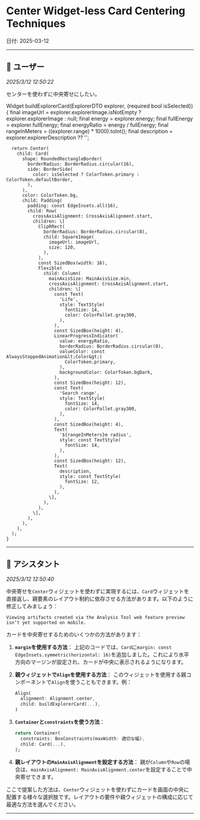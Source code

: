 # Center Widget-less Card Centering Techniques

日付: 2025-03-12

---

## 👤 ユーザー
*2025/3/12 12:50:22*

センターを使わずに中央寄せにしたい。

Widget buildExplorerCard(ExplorerDTO explorer, {required bool isSelected}) {
      final imageUrl =
          explorer.explorerImage.isNotEmpty ? explorer.explorerImage : null;
      final energy = explorer.energy;
      final fullEnergy = explorer.fullEnergy;
      final energyRatio = energy / fullEnergy;
      final rangeInMeters = ((explorer.range) \* 1000).toInt();
      final description = explorer.explorerDescription ?? '';

      return Center(
        child: Card(
          shape: RoundedRectangleBorder(
            borderRadius: BorderRadius.circular(16),
            side: BorderSide(
              color: isSelected ? ColorToken.primary : ColorToken.defaultBorder,
            ),
          ),
          color: ColorToken.bg,
          child: Padding(
            padding: const EdgeInsets.all(16),
            child: Row(
              crossAxisAlignment: CrossAxisAlignment.start,
              children: \[
                ClipRRect(
                  borderRadius: BorderRadius.circular(8),
                  child: SquareImage(
                    imageUrl: imageUrl,
                    size: 120,
                  ),
                ),
                const SizedBox(width: 16),
                Flexible(
                  child: Column(
                    mainAxisSize: MainAxisSize.min,
                    crossAxisAlignment: CrossAxisAlignment.start,
                    children: \[
                      const Text(
                        'Life',
                        style: TextStyle(
                          fontSize: 14,
                          color: ColorPallet.gray300,
                        ),
                      ),
                      const SizedBox(height: 4),
                      LinearProgressIndicator(
                        value: energyRatio,
                        borderRadius: BorderRadius.circular(8),
                        valueColor: const AlwaysStoppedAnimation&lt;Color&gt;(
                          ColorToken.primary,
                        ),
                        backgroundColor: ColorToken.bgDark,
                      ),
                      const SizedBox(height: 12),
                      const Text(
                        'Search range',
                        style: TextStyle(
                          fontSize: 14,
                          color: ColorPallet.gray300,
                        ),
                      ),
                      const SizedBox(height: 4),
                      Text(
                        '${rangeInMeters}m radius',
                        style: const TextStyle(
                          fontSize: 14,
                        ),
                      ),
                      const SizedBox(height: 12),
                      Text(
                        description,
                        style: const TextStyle(
                          fontSize: 12,
                        ),
                      ),
                    \],
                  ),
                ),
              \],
            ),
          ),
        ),
      );
    }

---

## 🤖 アシスタント
*2025/3/12 12:50:40*

中央寄せを`Center`ウィジェットを使わずに実現するには、`Card`ウィジェットを直接返し、親要素のレイアウト制約に依存させる方法があります。以下のように修正してみましょう：
```
Viewing artifacts created via the Analysis Tool web feature preview isn’t yet supported on mobile.
```



カードを中央寄せするためのいくつかの方法があります：

1. **`margin`を使用する方法**：
   上記のコードでは、`Card`に`margin: const EdgeInsets.symmetric(horizontal: 16)`を追加しました。これにより水平方向のマージンが設定され、カードが中央に表示されるようになります。

2. **親ウィジェットで`Align`を使用する方法**：
   このウィジェットを使用する親コンポーネントで`Align`を使うこともできます。例：
   ```dart
   Align(
     alignment: Alignment.center,
     child: buildExplorerCard(...),
   )
   ```

3. **`Container`と`constraints`を使う方法**：
   ```dart
   return Container(
     constraints: BoxConstraints(maxWidth: 適切な幅),
     child: Card(...),
   );
   ```

4. **親レイアウトの`MainAxisAlignment`を設定する方法**：
   親が`Column`や`Row`の場合は、`mainAxisAlignment: MainAxisAlignment.center`を設定することで中央寄せできます。

ここで提案した方法は、`Center`ウィジェットを使わずにカードを画面の中央に配置する様々な選択肢です。レイアウトの要件や親ウィジェットの構成に応じて最適な方法を選んでください。

---
